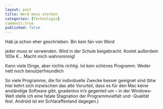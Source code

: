 ```yaml
---
layout: post
title: Word muss sterben
categories: [Technologie]
comments:true
published: false
---
```


<!--more-->

Hab ja schon eher geschrieben. Bin kein fan von Word

jeder *muss* er verwenden. Wird in der Schule beigebracht. Kostet außerdem 100e €… Macht mich wahnsninnig!

Kann viele Dinge, aber nichts *richtig*. Ist kein schönes Programm. Weder nett noch benutzerfreundlich

So viele Programme, die für individuelle Zwecke besser geeignet sind (btw hier kehrt sich inzwischen das alte Vorurteil, dass es für den Mac keine anständige Software gibt, gnadenlos in’s gegenteil um – in der Windows-Welt stelle ich eine fatale Stagnation der Programmvielfalt und -Qualität fest. Android ist ein Schlaraffenland dagegen.)